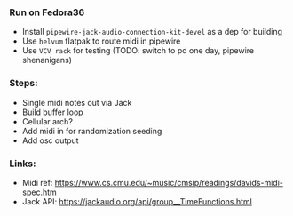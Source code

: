 ### Run on Fedora36

- Install `pipewire-jack-audio-connection-kit-devel` as a dep for building
- Use `helvum` flatpak to route midi in pipewire
- Use `VCV rack` for testing (TODO: switch to pd one day, pipewire shenanigans)

### Steps:

- Single midi notes out via Jack
- Build buffer loop
- Cellular arch?
- Add midi in for randomization seeding
- Add osc output

### Links:

- Midi ref: https://www.cs.cmu.edu/~music/cmsip/readings/davids-midi-spec.htm
- Jack API: https://jackaudio.org/api/group__TimeFunctions.html
